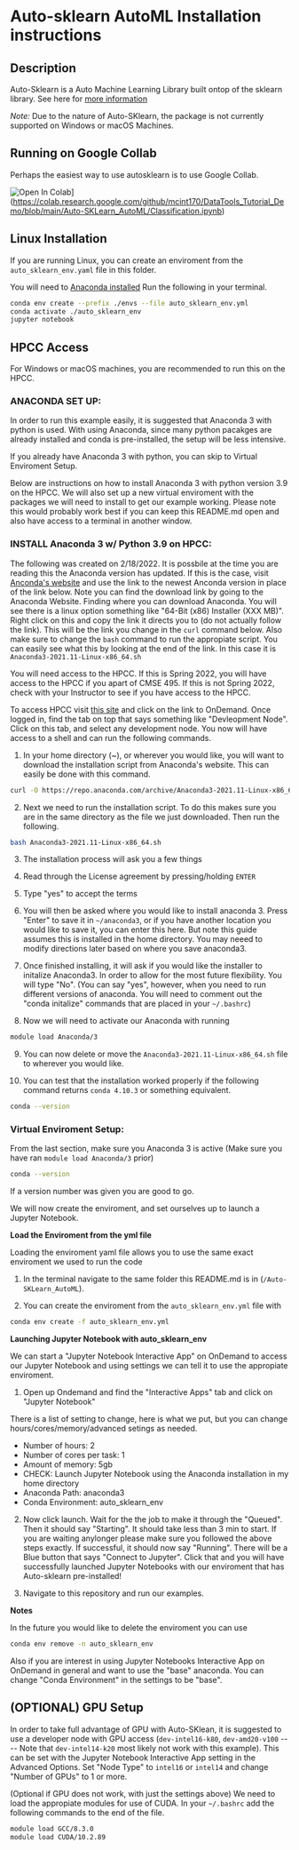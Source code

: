 # Auto-sklearn AutoML Installation instructions

## Description

Auto-Sklearn is a Auto Machine Learning Library built ontop of the sklearn library.
See here for [more information](https://automl.github.io/auto-sklearn/master/)

*Note:* Due to the nature of Auto-SKlearn, the package is not currently supported on Windows or macOS Machines.

## Running on Google Collab

Perhaps the easiest way to use autosklearn is to use Google Collab.

![Open In Colab](https://colab.research.google.com/assets/colab-badge.svg)](https://colab.research.google.com/github/mcint170/DataTools_Tutorial_Demo/blob/main/Auto-SKLearn_AutoML/Classification.ipynb)

## Linux Installation

If you are running Linux, you can create an enviroment from the `auto_sklearn_env.yaml` file in this folder. 

You will need to [Anaconda installed](https://docs.anaconda.com/anaconda/install/linux/)
Run the following in your terminal.

```bash
conda env create --prefix ./envs --file auto_sklearn_env.yml
conda activate ./auto_sklearn_env
jupyter notebook
```

## HPCC Access

For Windows or macOS machines, you are recommended to run this on the HPCC.

### ANACONDA SET UP:

In order to run this example easily, it is suggested that Anaconda 3 with python 
is used. With using Anaconda, since many python pacakges are already installed 
and conda is pre-installed, the setup will be less intensive.

If you already have Anaconda 3 with python, you can skip
to Virtual Enviroment Setup.

Below are instructions on how to install Anaconda 3 with python version 3.9 on
the HPCC. We will also set up a new virtual enviroment with the packages we 
will need to install to get our example working. Please note this would probably
work best if you can keep this README.md open and also have access to a terminal
in another window.

### INSTALL Anaconda 3 w/ Python 3.9 on HPCC:

The following was created on 2/18/2022. It is possbile at the time you are reading
this the Anaconda version has updated. If this is the case, visit [Anconda's website](https://www.anaconda.com/products/individual#:~:text=environments%2C%20and%20packages.-,Anaconda%20Installers,-Windows)
and use the link to the newest Anconda version in place of the link below. Note you
can find the download link by going to the Anaconda Website. Finding where you can 
download Anaconda. You will see there is a linux option something like 
"64-Bit (x86) Installer (XXX MB)". Right click on this and copy the link it directs
you to (do not actually follow the link). This will be the link you change in the `curl` command below. Also
make sure to change the `bash` command to run the appropiate script. You can easily
see what this by looking at the end of the link. In this case it is 
`Anaconda3-2021.11-Linux-x86_64.sh`

You will need access to the HPCC. If this is Spring 2022, you will have access to the
HPCC if you apart of CMSE 495. If this is not Spring 2022, check with your Instructor
to see if you have access to the HPCC.

To access HPCC visit [this site](https://icer.msu.edu/web-portal-hpcc-resources) and click on the link to OnDemand.
Once logged in, find the tab on top that says something like "Devleopment Node".
Click on this tab, and select any development node. You now will have access to a shell
and can run the following commands.

1. In your home directory (~), or wherever you would like,
you will want to download the installation script from Anaconda's website. 
This can easily be done with this command.

```bash
curl -O https://repo.anaconda.com/archive/Anaconda3-2021.11-Linux-x86_64.sh
```

2. Next we need to run the installation script. To do this makes sure you are
in the same directory as the file we just downloaded. Then run the following.

```bash
bash Anaconda3-2021.11-Linux-x86_64.sh
```

3. The installation process will ask you a few things

4. Read through the License agreement by pressing/holding `ENTER`

5. Type "yes" to accept the terms

6. You will then be asked where you would like to install anaconda 3. 
Press "Enter" to save it in `~/anaconda3`, or if you have another location 
you would like to save it, you can enter this here. But note this guide 
assumes this is installed in the home directory. You may neeed to modify 
directions later based on where you save anaconda3.

7. Once finished installing, it will ask if you would like the installer to 
initalize Anaconda3. In order to allow for the most future flexibility.
You will type "No". (You can say "yes", however, when you need to run different
versions of anaconda. You will need to comment out the "conda initalize" commands that are
placed in your `~/.bashrc`)

8. Now we will need to activate our Anaconda with running

```bash
module load Anaconda/3
```

9. You can now delete or move the `Anaconda3-2021.11-Linux-x86_64.sh` file to 
wherever you would like.

10. You can test that the installation worked properly if the following command 
returns `conda 4.10.3` or something equivalent.

```bash
conda --version
```

### Virtual Enviroment Setup: 

From the last section, make sure you Anaconda 3 is active (Make sure you have ran `module load Anaconda/3` prior)

```bash
conda --version
```
If a version number was given you are good to go.

We will now create the enviroment, and set ourselves up to launch a Jupyter Notebook.

**Load the Enviroment from the yml file**

Loading the enviroment yaml file allows you to use the same exact enviroment we used to 
run the code

1. In the terminal navigate to the same folder this README.md is in 
(`/Auto-SKLearn_AutoML`).

2. You can create the enviroment from the `auto_sklearn_env.yml` file with
```bash
conda env create -f auto_sklearn_env.yml
```

**Launching Jupyter Notebook with auto_sklearn_env**

We can start a "Jupyter Notebook Interactive App" on OnDemand to access our
Jupyter Notebook and using settings we can tell it to use the appropiate enviroment.

1. Open up Ondemand and find the "Interactive Apps" tab and click on "Jupyter Notebook"

There is a list of setting to change, here is what we put, but you can change hours/cores/memory/advanced
setings as needed.

* Number of hours: 2
* Number of cores per task: 1
* Amount of memory: 5gb
* CHECK: Launch Jupyter Notebook using the Anaconda installation in my home directory
* Anaconda Path: anaconda3
* Conda Environment: auto_sklearn_env

2. Now click launch. Wait for the the job to make it through the "Queued". Then it should say
"Starting". It should take less than 3 min to start. If you are waiting anylonger please make
sure you followed the above steps exactly. If successful, it should now say "Running". There
will be a Blue button that says "Connect to Jupyter". Click that and you will have successfully
launched Jupyter Notebooks with our enviroment that has Auto-sklearn pre-installed!

3. Navigate to this repository and run our examples.

**Notes**

In the future you would like to delete the enviroment you can use
```bash
conda env remove -n auto_sklearn_env
```

Also if you are interest in using Jupyter Notebooks Interactive App on OnDemand in
general and want to use the "base" anaconda. You can change "Conda Environment"
in the settings to be "base".


## (OPTIONAL) GPU Setup

In order to take full advantage of GPU with Auto-SKlean, it is suggested to use a
developer node with GPU access (`dev-intel16-k80`,
`dev-amd20-v100` ---- Note that `dev-intel14-k20` most likely not work with this
example). This can be set with the Jupyter Notebook Interactive App setting in the 
Advanced Options. Set "Node Type" to `intel16` or `intel14` and change 
"Number of GPUs" to 1 or more.

(Optional if GPU does not work, with just the settings above)
We need to load the appropiate modules for use of CUDA. In your `~/.bashrc`
add the following commands to the end of the file.

```bash
module load GCC/8.3.0
module load CUDA/10.2.89
```
